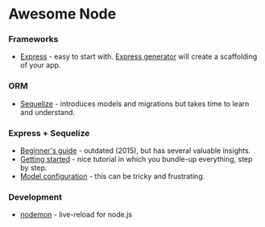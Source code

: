 # Awesome Node

### Frameworks
- [Express](https://expressjs.com/) - easy to start with. [Express generator](https://expressjs.com/en/starter/generator.html) will create a scaffolding of your app.

### ORM
- [Sequelize](http://docs.sequelizejs.com/en/v3/) - introduces models and migrations but takes time to learn and understand.

### Express + Sequelize
- [Beginner's guide](http://mherman.org/blog/2015/10/22/node-postgres-sequelize/) - outdated (2015), but has several valuable insights.
- [Getting started](https://scotch.io/tutorials/getting-started-with-node-express-and-postgres-using-sequelize) - nice tutorial in which you bundle-up everything, step by step.
- [Model configuration](http://docs.sequelizejs.com/en/latest/docs/models-definition/#configuration) - this can be tricky and frustrating.

### Development
- [nodemon](https://nodemon.io/) - live-reload for node.js
